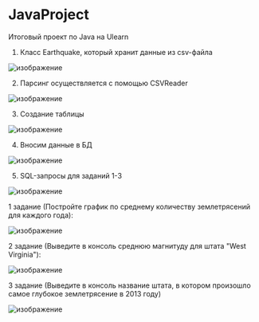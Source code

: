 # JavaProject
Итоговый проект по Java на Ulearn

1. Класс Earthquake, который хранит данные из csv-файла

![изображение](https://user-images.githubusercontent.com/99534891/211315799-27115608-7742-424d-943f-4d6e6eb3dccc.png)

2. Парсинг осуществляется с помощью CSVReader 

![изображение](https://user-images.githubusercontent.com/99534891/211315976-356eea65-4dfc-4c44-941f-8f0783e48b73.png)

3. Создание таблицы 

![изображение](https://user-images.githubusercontent.com/99534891/211316104-3e6e50d2-279f-46d1-9be1-997d47aaa34f.png)

4. Вносим данные в БД

![изображение](https://user-images.githubusercontent.com/99534891/211316159-fac4b8c4-9ebb-4023-8595-eae997066ad2.png)

5. SQL-запросы для заданий 1-3

![изображение](https://user-images.githubusercontent.com/99534891/211316245-8df3cf78-1cc7-479b-a1fb-9b00c1ac4cfd.png)


1 задание (Постройте график по среднему количеству землетрясений для каждого года):

![изображение](https://user-images.githubusercontent.com/99534891/211316331-11618cdf-4b5c-4cbc-917c-7d7bd87bde88.png)

2 задание (Выведите в консоль среднюю магнитуду для штата "West Virginia"):

![изображение](https://user-images.githubusercontent.com/99534891/211316507-43f2ff33-8cb4-486e-bb7c-54a9774db4d6.png)

3 задание (Выведите в консоль название штата, в котором произошло самое глубокое землетрясение в 2013 году)

![изображение](https://user-images.githubusercontent.com/99534891/211316565-c4ded08a-ec2f-4b86-a264-cc200155b7a0.png)



